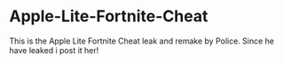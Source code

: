 # Apple-Lite-Fortnite-Cheat
This is the Apple Lite Fortnite Cheat leak and remake by Police. Since he have leaked i post it her!


















